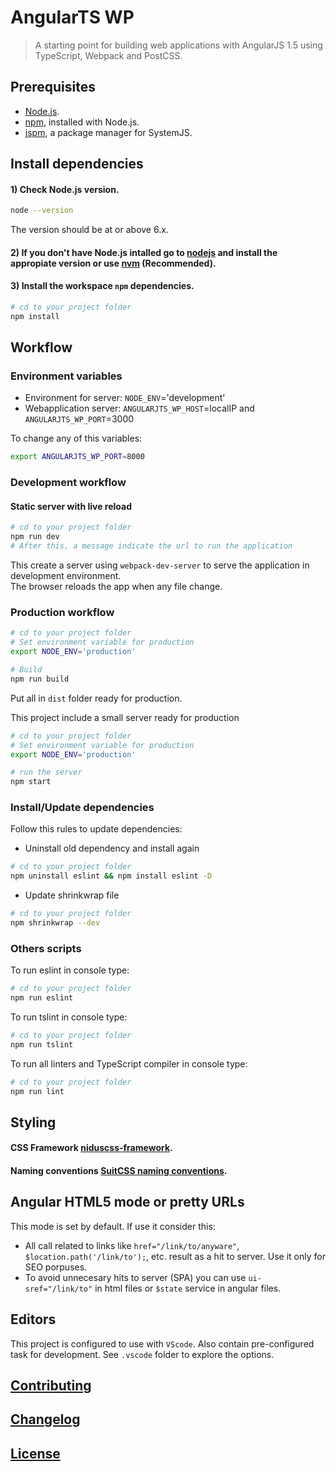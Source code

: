 # AngularTS WP

> A starting point for building web applications with AngularJS 1.5 using TypeScript, Webpack and PostCSS.


## Prerequisites

- [Node.js](https://nodejs.org/en/download/).
- [npm](https://www.npmjs.com/), installed with Node.js.
- [jspm](http://jspm.io/), a package manager for SystemJS.


## Install dependencies

#### 1) Check Node.js version.
```sh
node --version
```
The version should be at or above 6.x.

#### 2) If you don't have Node.js intalled go to [nodejs](https://nodejs.org/en/download/) and install the appropiate version or use [nvm](http://www.sergiolepore.net/2014/06/30/nvm-instalando-y-usando-node-version-manager/) (Recommended).

#### 3) Install the workspace `npm` dependencies.
```sh
# cd to your project folder
npm install
```


## Workflow

### Environment variables

- Environment for server: `NODE_ENV`='development'
- Webapplication server: `ANGULARJTS_WP_HOST`=localIP and `ANGULARJTS_WP_PORT`=3000

To change any of this variables:

```sh
export ANGULARJTS_WP_PORT=8000
```

### Development workflow

#### Static server with live reload
```sh
# cd to your project folder
npm run dev
# After this, a message indicate the url to run the application
```
This create a server using `webpack-dev-server` to serve the application in development environment.  
The browser reloads the app when any file change.

### Production workflow
```sh
# cd to your project folder
# Set environment variable for production
export NODE_ENV='production'

# Build
npm run build
```
Put all in `dist` folder ready for production.

This project include a small server ready for production

```sh
# cd to your project folder
# Set environment variable for production
export NODE_ENV='production'

# run the server
npm start
```

### Install/Update dependencies
Follow this rules to update dependencies:

- Uninstall old dependency and install again

```sh
# cd to your project folder
npm uninstall eslint && npm install eslint -D
```

- Update shrinkwrap file

```sh
# cd to your project folder
npm shrinkwrap --dev
```

### Others scripts

To run eslint in console type:

```sh
# cd to your project folder
npm run eslint
```

To run tslint in console type:

```sh
# cd to your project folder
npm run tslint
```

To run all linters and TypeScript compiler in console type:

```sh
# cd to your project folder
npm run lint
```


## Styling

#### CSS Framework **[niduscss-framework](https://github.com/nimedev/niduscss-framework)**.

#### Naming conventions **[SuitCSS naming conventions](https://github.com/suitcss/suit/blob/master/doc/naming-conventions.md)**.

## Angular HTML5 mode or pretty URLs

This mode is set by default. If use it consider this:

- All call related to links like `href="/link/to/anyware"`, `$location.path('/link/to');`, etc. result as a hit to server. Use it only for SEO porpuses.
- To avoid unnecesary hits to server (SPA) you can use `ui-sref="/link/to"` in html files or `$state` service in angular files.


## Editors
This project is configured to use with `VScode`. Also contain pre-configured task for development. See `.vscode` folder to explore the options.


## [Contributing](CONTRIBUTING.md)


## [Changelog](CHANGELOG.md)


## [License](LICENSE.md)